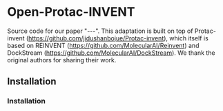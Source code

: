 # Open-Protac-INVENT
Source code for our paper "---". This adaptation is built on top of Protac-invent (https://github.com/jidushanbojue/Protac-invent), which itself is based on REINVENT (https://github.com/MolecularAI/Reinvent) and DockStream (https://github.com/MolecularAI/DockStream). We thank the original authors for sharing their work.


## Installation

### Installation
